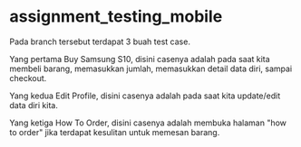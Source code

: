 # assignment_testing_mobile

Pada branch tersebut terdapat 3 buah test case.

Yang pertama Buy Samsung S10, disini casenya adalah pada saat kita membeli barang, memasukkan jumlah, memasukkan detail data diri, sampai checkout.

Yang kedua Edit Profile, disini casenya adalah pada saat kita update/edit data diri kita.

Yang ketiga How To Order, disini casenya adalah membuka halaman "how to order" jika terdapat kesulitan untuk memesan barang.
